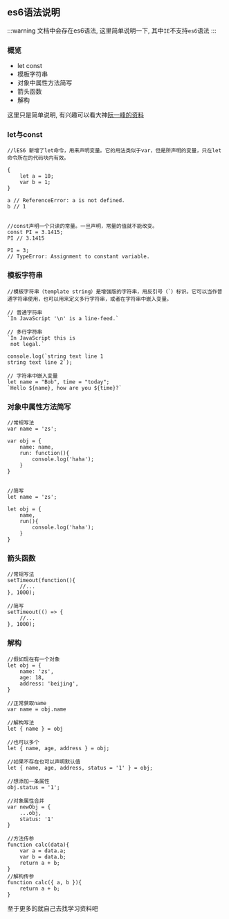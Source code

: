 ## es6语法说明

:::warning
文档中会存在es6语法, 这里简单说明一下, 其中`IE`不支持`es6`语法
:::

### 概览

- let const
- 模板字符串
- 对象中属性方法简写
- 箭头函数
- 解构

这里只是简单说明, 有兴趣可以看大神<a href="https://es6.ruanyifeng.com/" target="_blank">阮一峰的资料</a>


### let与const

```
//lES6 新增了let命令，用来声明变量。它的用法类似于var，但是所声明的变量，只在let命令所在的代码块内有效。

{
	let a = 10;
	var b = 1;
}

a // ReferenceError: a is not defined.
b // 1


//const声明一个只读的常量。一旦声明，常量的值就不能改变。
const PI = 3.1415;
PI // 3.1415

PI = 3;
// TypeError: Assignment to constant variable.
```


### 模板字符串

```
//模板字符串（template string）是增强版的字符串，用反引号（`）标识。它可以当作普通字符串使用，也可以用来定义多行字符串，或者在字符串中嵌入变量。

// 普通字符串
`In JavaScript '\n' is a line-feed.`

// 多行字符串
`In JavaScript this is
 not legal.`

console.log(`string text line 1
string text line 2`);

// 字符串中嵌入变量
let name = "Bob", time = "today";
`Hello ${name}, how are you ${time}?`
```


### 对象中属性方法简写

```
//常规写法
var name = 'zs';

var obj = {
	name: name,
	run: function(){
		console.log('haha');
	}
}


//简写
let name = 'zs';

let obj = {
	name,
	run(){
		console.log('haha');
	}
}
```


### 箭头函数

```
//常规写法
setTimeout(function(){
	//...
}, 1000);

//简写
setTimeout(() => {
	//...
}, 1000);
```


### 解构

```
//假如现在有一个对象
let obj = {
	name: 'zs',
	age: 18,
	address: 'beijing',
}

//正常获取name
var name = obj.name

//解构写法
let { name } = obj

//也可以多个
let { name, age, address } = obj;

//如果不存在也可以声明默认值
let { name, age, address, status = '1' } = obj;

//想添加一条属性
obj.status = '1';

//对象属性合并
var newObj = {
	...obj,
	status: '1'
}

//方法传参
function calc(data){
	var a = data.a;
	var b = data.b;
	return a + b;
}
//解构传参
function calc({ a, b }){
	return a + b;
}
```

至于更多的就自己去找学习资料吧
